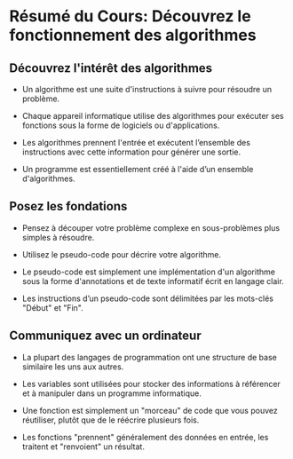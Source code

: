 # Résumé du Cours: Découvrez le fonctionnement des algorithmes

## Découvrez l'intérêt des algorithmes

* Un algorithme est une suite d'instructions à suivre pour résoudre un problème.

* Chaque appareil informatique utilise des algorithmes pour exécuter ses fonctions sous la forme de logiciels ou d'applications.
 
* Les algorithmes prennent l'entrée et exécutent l’ensemble des instructions avec cette information pour générer une sortie.
   
* Un programme est essentiellement créé à l'aide d’un ensemble d'algorithmes.

## Posez les fondations

* Pensez à découper votre problème complexe en sous-problèmes plus simples à résoudre.

* Utilisez le pseudo-code pour décrire votre algorithme.
 
* Le pseudo-code est simplement une implémentation d'un algorithme sous la forme d'annotations et de texte informatif écrit en langage clair.
   
* Les instructions d’un pseudo-code sont délimitées par les mots-clés "Début" et "Fin".

## Communiquez avec un ordinateur

* La plupart des langages de programmation ont une structure de base similaire les uns aux autres.

* Les variables sont utilisées pour stocker des informations à référencer et à manipuler dans un programme informatique.
 
* Une fonction est simplement un "morceau" de code que vous pouvez réutiliser, plutôt que de le réécrire plusieurs fois.
   
* Les fonctions "prennent" généralement des données en entrée, les traitent et "renvoient" un résultat.
